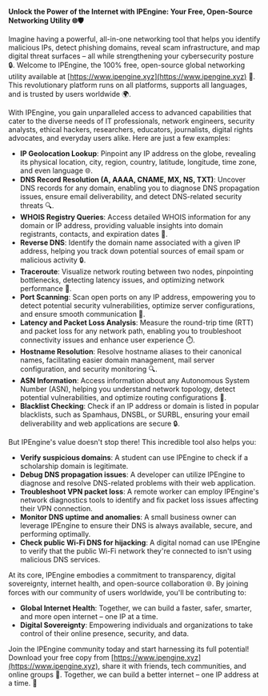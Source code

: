 **Unlock the Power of the Internet with IPEngine: Your Free, Open-Source Networking Utility 🌐🛡️**

Imagine having a powerful, all-in-one networking tool that helps you identify malicious IPs, detect phishing domains, reveal scam infrastructure, and map digital threat surfaces – all while strengthening your cybersecurity posture 🔒. Welcome to IPEngine, the 100% free, open-source global networking utility available at [https://www.ipengine.xyz](https://www.ipengine.xyz) 🚀. This revolutionary platform runs on all platforms, supports all languages, and is trusted by users worldwide 🌍.

With IPEngine, you gain unparalleled access to advanced capabilities that cater to the diverse needs of IT professionals, network engineers, security analysts, ethical hackers, researchers, educators, journalists, digital rights advocates, and everyday users alike. Here are just a few examples:

*   **IP Geolocation Lookup**: Pinpoint any IP address on the globe, revealing its physical location, city, region, country, latitude, longitude, time zone, and even language 🌐.
*   **DNS Record Resolution (A, AAAA, CNAME, MX, NS, TXT)**: Uncover DNS records for any domain, enabling you to diagnose DNS propagation issues, ensure email deliverability, and detect DNS-related security threats 🔍.
*   **WHOIS Registry Queries**: Access detailed WHOIS information for any domain or IP address, providing valuable insights into domain registrants, contacts, and expiration dates 📡.
*   **Reverse DNS**: Identify the domain name associated with a given IP address, helping you track down potential sources of email spam or malicious activity 🔒.
*   **Traceroute**: Visualize network routing between two nodes, pinpointing bottlenecks, detecting latency issues, and optimizing network performance 📡.
*   **Port Scanning**: Scan open ports on any IP address, empowering you to detect potential security vulnerabilities, optimize server configurations, and ensure smooth communication 🔑.
*   **Latency and Packet Loss Analysis**: Measure the round-trip time (RTT) and packet loss for any network path, enabling you to troubleshoot connectivity issues and enhance user experience ⏱️.
*   **Hostname Resolution**: Resolve hostname aliases to their canonical names, facilitating easier domain management, mail server configuration, and security monitoring 🔍.
*   **ASN Information**: Access information about any Autonomous System Number (ASN), helping you understand network topology, detect potential vulnerabilities, and optimize routing configurations 📡.
*   **Blacklist Checking**: Check if an IP address or domain is listed in popular blacklists, such as Spamhaus, DNSBL, or SURBL, ensuring your email deliverability and web applications are secure 🔒.

But IPEngine's value doesn't stop there! This incredible tool also helps you:

*   **Verify suspicious domains**: A student can use IPEngine to check if a scholarship domain is legitimate.
*   **Debug DNS propagation issues**: A developer can utilize IPEngine to diagnose and resolve DNS-related problems with their web application.
*   **Troubleshoot VPN packet loss**: A remote worker can employ IPEngine's network diagnostics tools to identify and fix packet loss issues affecting their VPN connection.
*   **Monitor DNS uptime and anomalies**: A small business owner can leverage IPEngine to ensure their DNS is always available, secure, and performing optimally.
*   **Check public Wi-Fi DNS for hijacking**: A digital nomad can use IPEngine to verify that the public Wi-Fi network they're connected to isn't using malicious DNS services.

At its core, IPEngine embodies a commitment to transparency, digital sovereignty, internet health, and open-source collaboration 🌐. By joining forces with our community of users worldwide, you'll be contributing to:

*   **Global Internet Health**: Together, we can build a faster, safer, smarter, and more open internet – one IP at a time.
*   **Digital Sovereignty**: Empowering individuals and organizations to take control of their online presence, security, and data.

Join the IPEngine community today and start harnessing its full potential! Download your free copy from [https://www.ipengine.xyz](https://www.ipengine.xyz), share it with friends, tech communities, and online groups 🤝. Together, we can build a better internet – one IP address at a time. 🔑